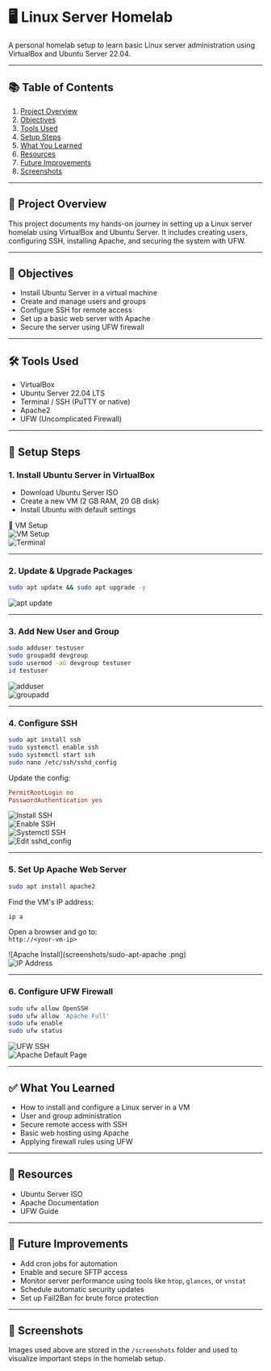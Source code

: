# 🖥️ Linux Server Homelab

A personal homelab setup to learn basic Linux server administration using VirtualBox and Ubuntu Server 22.04.

---

## 📚 Table of Contents
1. [Project Overview](#project-overview)  
2. [Objectives](#objectives)  
3. [Tools Used](#tools-used)  
4. [Setup Steps](#setup-steps)  
5. [What You Learned](#what-you-learned)  
6. [Resources](#resources)  
7. [Future Improvements](#future-improvements)  
8. [Screenshots](#screenshots)

---

## 📌 Project Overview

This project documents my hands-on journey in setting up a Linux server homelab using VirtualBox and Ubuntu Server. It includes creating users, configuring SSH, installing Apache, and securing the system with UFW.

---

## 🎯 Objectives

- Install Ubuntu Server in a virtual machine  
- Create and manage users and groups  
- Configure SSH for remote access  
- Set up a basic web server with Apache  
- Secure the server using UFW firewall  

---

## 🛠 Tools Used

- VirtualBox  
- Ubuntu Server 22.04 LTS  
- Terminal / SSH (PuTTY or native)  
- Apache2  
- UFW (Uncomplicated Firewall)  

---

## 🔧 Setup Steps

### 1. Install Ubuntu Server in VirtualBox

- Download Ubuntu Server ISO  
- Create a new VM (2 GB RAM, 20 GB disk)  
- Install Ubuntu with default settings  

📸 VM Setup  
![VM Setup](screenshots/linux-setup.png)  
![Terminal](screenshots/terminal.png)

---

### 2. Update & Upgrade Packages

```bash
sudo apt update && sudo apt upgrade -y
```

![apt update](screenshots/sudo-apt-update.png)

---

### 3. Add New User and Group

```bash
sudo adduser testuser  
sudo groupadd devgroup  
sudo usermod -aG devgroup testuser  
id testuser
```

![adduser](screenshots/sudo-adduser-test-user.png)  
![groupadd](screenshots/sudo-groupadd.png)

---

### 4. Configure SSH

```bash
sudo apt install ssh  
sudo systemctl enable ssh  
sudo systemctl start ssh  
sudo nano /etc/ssh/sshd_config
```

Update the config:

```conf
PermitRootLogin no  
PasswordAuthentication yes
```

![Install SSH](screenshots/sudo-apt-install-ssh.png)  
![Enable SSH](screenshots/sudo-enable-ssh.png)  
![Systemctl SSH](screenshots/sudo-systemctl.png)  
![Edit sshd_config](screenshots/suno-nano-etc-ssh.png)

---

### 5. Set Up Apache Web Server

```bash
sudo apt install apache2
```

Find the VM's IP address:

```bash
ip a
```

Open a browser and go to:  
`http://<your-vm-ip>`

![Apache Install](screenshots/sudo-apt-apache .png)  
![IP Address](screenshots/ip-a.png)

---

### 6. Configure UFW Firewall

```bash
sudo ufw allow OpenSSH  
sudo ufw allow 'Apache Full'  
sudo ufw enable  
sudo ufw status
```

![UFW SSH](screenshots/sudo-ufw-allow-OpenSSH.png)  
![Apache Default Page](screenshots/Apache-Default-Page.png)

---

## ✅ What You Learned

- How to install and configure a Linux server in a VM  
- User and group administration  
- Secure remote access with SSH  
- Basic web hosting using Apache  
- Applying firewall rules using UFW  

---

## 🔗 Resources

- Ubuntu Server ISO  
- Apache Documentation  
- UFW Guide  

---

## 🚀 Future Improvements

- Add cron jobs for automation  
- Enable and secure SFTP access  
- Monitor server performance using tools like `htop`, `glances`, or `vnstat`  
- Schedule automatic security updates  
- Set up Fail2Ban for brute force protection  

---

## 📸 Screenshots

Images used above are stored in the `/screenshots` folder and used to visualize important steps in the homelab setup.
